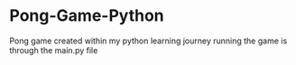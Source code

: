 # Pong-Game-Python
Pong game created within my python learning journey
running the game is through the main.py file
